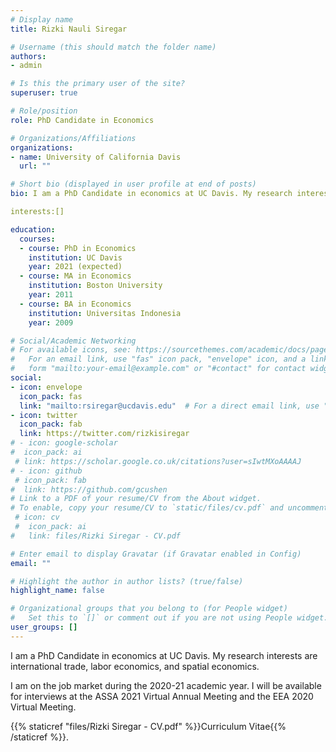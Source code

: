 ```yaml
---
# Display name
title: Rizki Nauli Siregar

# Username (this should match the folder name)
authors:
- admin

# Is this the primary user of the site?
superuser: true

# Role/position
role: PhD Candidate in Economics

# Organizations/Affiliations
organizations:
- name: University of California Davis
  url: ""

# Short bio (displayed in user profile at end of posts)
bio: I am a PhD Candidate in economics at UC Davis. My research interests are international trade, labor economics, and spatial economics.

interests:[]

education:
  courses:
  - course: PhD in Economics
    institution: UC Davis
    year: 2021 (expected)
  - course: MA in Economics
    institution: Boston University
    year: 2011
  - course: BA in Economics
    institution: Universitas Indonesia
    year: 2009

# Social/Academic Networking
# For available icons, see: https://sourcethemes.com/academic/docs/page-builder/#icons
#   For an email link, use "fas" icon pack, "envelope" icon, and a link in the
#   form "mailto:your-email@example.com" or "#contact" for contact widget.
social:
- icon: envelope
  icon_pack: fas
  link: "mailto:rsiregar@ucdavis.edu"  # For a direct email link, use "mailto:test@example.org".
- icon: twitter
  icon_pack: fab
  link: https://twitter.com/rizkisiregar
# - icon: google-scholar
#  icon_pack: ai
 # link: https://scholar.google.co.uk/citations?user=sIwtMXoAAAAJ
# - icon: github
 # icon_pack: fab
#  link: https://github.com/gcushen
# Link to a PDF of your resume/CV from the About widget.
# To enable, copy your resume/CV to `static/files/cv.pdf` and uncomment the lines below.
 # icon: cv
 #  icon_pack: ai
#   link: files/Rizki Siregar - CV.pdf

# Enter email to display Gravatar (if Gravatar enabled in Config)
email: ""

# Highlight the author in author lists? (true/false)
highlight_name: false

# Organizational groups that you belong to (for People widget)
#   Set this to `[]` or comment out if you are not using People widget.
user_groups: []
---
```


I am a PhD Candidate in economics at UC Davis. My research interests are international trade, labor economics, and spatial economics.

I am on the job market during the 2020-21 academic year. I will be available for interviews at the ASSA 2021 Virtual Annual Meeting and the EEA 2020 Virtual Meeting. 

{{% staticref "files/Rizki Siregar - CV.pdf" %}}Curriculum Vitae{{% /staticref %}}.
